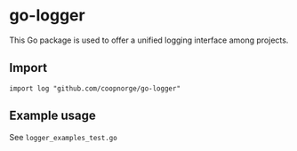 # go-logger

This Go package is used to offer a unified logging interface among projects.

## Import

```
import log "github.com/coopnorge/go-logger"
```

## Example usage

See `logger_examples_test.go`
